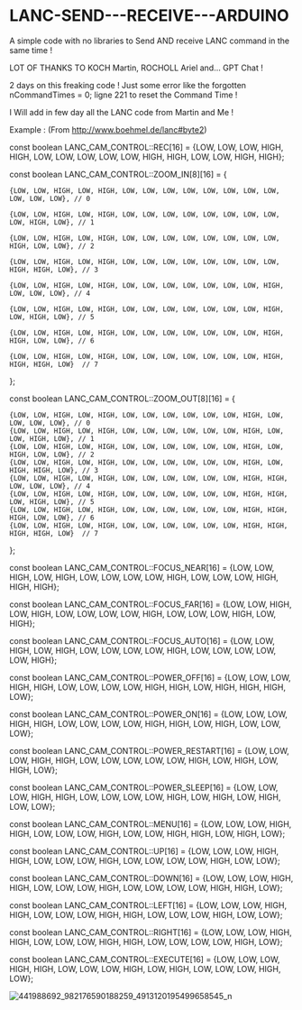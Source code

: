 # LANC-SEND---RECEIVE---ARDUINO
A simple code with no libraries to Send  AND receive LANC command in the same time ! 

LOT OF THANKS TO KOCH Martin, ROCHOLL Ariel and... GPT Chat !

2 days on this freaking code ! Just some error like the forgotten nCommandTimes = 0; ligne 221 to reset the Command Time ! 

I Will add in few day all the LANC code from Martin and Me  !

Example : (From http://www.boehmel.de/lanc#byte2)


const boolean LANC_CAM_CONTROL::REC[16] = {LOW, LOW, LOW, HIGH, HIGH, LOW, LOW, LOW, LOW, LOW, HIGH, HIGH, LOW, LOW, HIGH, HIGH};

const boolean LANC_CAM_CONTROL::ZOOM_IN[8][16] = {

    {LOW, LOW, HIGH, LOW, HIGH, LOW, LOW, LOW, LOW, LOW, LOW, LOW, LOW, LOW, LOW, LOW}, // 0
	
    {LOW, LOW, HIGH, LOW, HIGH, LOW, LOW, LOW, LOW, LOW, LOW, LOW, LOW, LOW, HIGH, LOW}, // 1
	
    {LOW, LOW, HIGH, LOW, HIGH, LOW, LOW, LOW, LOW, LOW, LOW, LOW, LOW, HIGH, LOW, LOW}, // 2
	
    {LOW, LOW, HIGH, LOW, HIGH, LOW, LOW, LOW, LOW, LOW, LOW, LOW, LOW, HIGH, HIGH, LOW}, // 3
	
    {LOW, LOW, HIGH, LOW, HIGH, LOW, LOW, LOW, LOW, LOW, LOW, LOW, HIGH, LOW, LOW, LOW}, // 4
	
    {LOW, LOW, HIGH, LOW, HIGH, LOW, LOW, LOW, LOW, LOW, LOW, LOW, HIGH, LOW, HIGH, LOW}, // 5
	
    {LOW, LOW, HIGH, LOW, HIGH, LOW, LOW, LOW, LOW, LOW, LOW, LOW, HIGH, HIGH, LOW, LOW}, // 6
	
    {LOW, LOW, HIGH, LOW, HIGH, LOW, LOW, LOW, LOW, LOW, LOW, LOW, HIGH, HIGH, HIGH, LOW}  // 7
	
};

const boolean LANC_CAM_CONTROL::ZOOM_OUT[8][16] = {

    {LOW, LOW, HIGH, LOW, HIGH, LOW, LOW, LOW, LOW, LOW, LOW, HIGH, LOW, LOW, LOW, LOW}, // 0
    {LOW, LOW, HIGH, LOW, HIGH, LOW, LOW, LOW, LOW, LOW, LOW, HIGH, LOW, LOW, HIGH, LOW}, // 1
    {LOW, LOW, HIGH, LOW, HIGH, LOW, LOW, LOW, LOW, LOW, LOW, HIGH, LOW, HIGH, LOW, LOW}, // 2
    {LOW, LOW, HIGH, LOW, HIGH, LOW, LOW, LOW, LOW, LOW, LOW, HIGH, LOW, HIGH, HIGH, LOW}, // 3
    {LOW, LOW, HIGH, LOW, HIGH, LOW, LOW, LOW, LOW, LOW, LOW, HIGH, HIGH, LOW, LOW, LOW}, // 4
    {LOW, LOW, HIGH, LOW, HIGH, LOW, LOW, LOW, LOW, LOW, LOW, HIGH, HIGH, LOW, HIGH, LOW}, // 5
    {LOW, LOW, HIGH, LOW, HIGH, LOW, LOW, LOW, LOW, LOW, LOW, HIGH, HIGH, HIGH, LOW, LOW}, // 6
    {LOW, LOW, HIGH, LOW, HIGH, LOW, LOW, LOW, LOW, LOW, LOW, HIGH, HIGH, HIGH, HIGH, LOW}  // 7
};

const boolean LANC_CAM_CONTROL::FOCUS_NEAR[16] = {LOW, LOW, HIGH, LOW, HIGH, LOW, LOW, LOW, LOW, HIGH, LOW, LOW, LOW, HIGH, HIGH, HIGH};

const boolean LANC_CAM_CONTROL::FOCUS_FAR[16] = {LOW, LOW, HIGH, LOW, HIGH, LOW, LOW, LOW, LOW, HIGH, LOW, LOW, LOW, HIGH, LOW, HIGH};

const boolean LANC_CAM_CONTROL::FOCUS_AUTO[16] = {LOW, LOW, HIGH, LOW, HIGH, LOW, LOW, LOW, LOW, HIGH, LOW, LOW, LOW, LOW, LOW, HIGH};

const boolean LANC_CAM_CONTROL::POWER_OFF[16] = {LOW, LOW, LOW, HIGH, HIGH, LOW, LOW, LOW, LOW, HIGH, HIGH, LOW, HIGH, HIGH, HIGH, LOW};

const boolean LANC_CAM_CONTROL::POWER_ON[16] = {LOW, LOW, LOW, HIGH, HIGH, LOW, LOW, LOW, LOW, HIGH, HIGH, LOW, HIGH, LOW, LOW, LOW};

const boolean LANC_CAM_CONTROL::POWER_RESTART[16] = {LOW, LOW, LOW, HIGH, HIGH, LOW, LOW, LOW, LOW, LOW, HIGH, LOW, HIGH, LOW, HIGH, LOW};

const boolean LANC_CAM_CONTROL::POWER_SLEEP[16] = {LOW, LOW, LOW, HIGH, HIGH, LOW, LOW, LOW, LOW, HIGH, LOW, HIGH, LOW, HIGH, LOW, LOW};

const boolean LANC_CAM_CONTROL::MENU[16] = {LOW, LOW, LOW, HIGH, HIGH, LOW, LOW, LOW, HIGH, LOW, LOW, HIGH, HIGH, LOW, HIGH, LOW};

const boolean LANC_CAM_CONTROL::UP[16] = {LOW, LOW, LOW, HIGH, HIGH, LOW, LOW, LOW, HIGH, LOW, LOW, LOW, LOW, HIGH, LOW, LOW};

const boolean LANC_CAM_CONTROL::DOWN[16] = {LOW, LOW, LOW, HIGH, HIGH, LOW, LOW, LOW, HIGH, LOW, LOW, LOW, LOW, HIGH, HIGH, LOW};

const boolean LANC_CAM_CONTROL::LEFT[16] = {LOW, LOW, LOW, HIGH, HIGH, LOW, LOW, LOW, HIGH, HIGH, LOW, LOW, LOW, HIGH, LOW, LOW};

const boolean LANC_CAM_CONTROL::RIGHT[16] = {LOW, LOW, LOW, HIGH, HIGH, LOW, LOW, LOW, HIGH, HIGH, LOW, LOW, LOW, LOW, HIGH, LOW};

const boolean LANC_CAM_CONTROL::EXECUTE[16] = {LOW, LOW, LOW, HIGH, HIGH, LOW, LOW, LOW, HIGH, LOW, HIGH, LOW, LOW, LOW, HIGH, LOW};

![441988692_982176590188259_4913120195499658545_n](https://github.com/ELECTROLYTE-INC/LANC-SEND---RECEIVE---ARDUINO/assets/170248444/33960e81-f073-48a0-94b1-e89db604c7fa)

